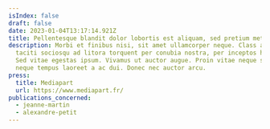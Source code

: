```yaml
---
isIndex: false
draft: false
date: 2023-01-04T13:17:14.921Z
title: Pellentesque blandit dolor lobortis est aliquam, sed pretium metus aliquam.
description: Morbi et finibus nisi, sit amet ullamcorper neque. Class aptent
  taciti sociosqu ad litora torquent per conubia nostra, per inceptos himenaeos.
  Sed vitae egestas ipsum. Vivamus ut auctor augue. Proin vitae neque sit amet
  neque tempus laoreet a ac dui. Donec nec auctor arcu.
press:
  title: Mediapart
  url: https://www.mediapart.fr/
publications_concerned:
  - jeanne-martin
  - alexandre-petit
---
```

